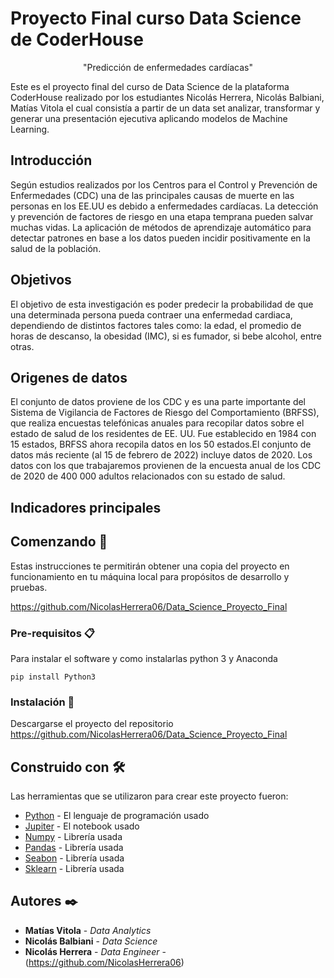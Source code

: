 # Proyecto Final curso Data Science de CoderHouse 
<center>"Predicción de enfermedades cardíacas"</center>

Este es el proyecto final del curso de Data Science de la plataforma CoderHouse realizado por los estudiantes Nicolás Herrera, Nicolás Balbiani, Matías Vitola el cual consistía a partir de un data set analizar, transformar y generar una presentación ejecutiva aplicando modelos de Machine Learning.

## Introducción

Según estudios realizados por los Centros para el Control y Prevención de
Enfermedades (CDC) una de las principales causas de muerte en las
personas en los EE.UU es debido a enfermedades cardíacas. La detección y
prevención de factores de riesgo en una etapa temprana pueden salvar
muchas vidas. La aplicación de métodos de aprendizaje automático para
detectar patrones en base a los datos pueden incidir positivamente en la
salud de la población.

## Objetivos 

El objetivo de esta investigación es
poder predecir la probabilidad de que
una determinada persona pueda
contraer una enfermedad cardiaca,
dependiendo de distintos factores tales
como: la edad, el promedio de horas de
descanso, la obesidad (IMC), si es
fumador, si bebe alcohol, entre otras.

## Origenes de datos

El conjunto de datos proviene de los CDC y es una
parte importante del Sistema de Vigilancia de
Factores de Riesgo del Comportamiento (BRFSS), que
realiza encuestas telefónicas anuales para recopilar
datos sobre el estado de salud de los residentes de EE.
UU. Fue establecido en 1984 con 15 estados, BRFSS
ahora recopila datos en los 50 estados.El conjunto de
datos más reciente (al 15 de febrero de 2022) incluye
datos de 2020. Los datos con los que trabajaremos
provienen de la encuesta anual de los CDC de 2020
de 400 000 adultos relacionados con su estado de
salud.

## Indicadores principales


## Comenzando 🚀

Estas instrucciones te permitirán obtener una copia del proyecto en funcionamiento en tu máquina local para propósitos de desarrollo y pruebas.

https://github.com/NicolasHerrera06/Data_Science_Proyecto_Final


### Pre-requisitos 📋

Para instalar el software y como instalarlas python 3 y Anaconda

```
pip install Python3
```

### Instalación 🔧

Descargarse el proyecto del repositorio https://github.com/NicolasHerrera06/Data_Science_Proyecto_Final


## Construido con 🛠️

Las herramientas que se utilizaron para crear este  proyecto fueron:

* [Python](https://www.python.org/) - El lenguaje de programación usado
* [Jupiter](https://www.djangoproject.com/) - El notebook usado
* [Numpy](https://www.djangoproject.com/) - Librería usada
* [Pandas](https://www.djangoproject.com/) - Librería usada
* [Seabon](https://www.djangoproject.com/) - Librería usada
* [Sklearn](https://www.djangoproject.com/) - Librería usada


## Autores ✒️

* **Matías Vitola** - *Data Analytics* 
* **Nicolás Balbiani** - *Data Science* 
* **Nicolás Herrera** - *Data Engineer* - (https://github.com/NicolasHerrera06)
